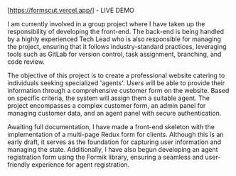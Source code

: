 [https://formscut.vercel.app/] - LIVE DEMO

I am currently involved in a group project where I have taken up the responsibility of developing the front-end. The back-end is being handled by a highly experienced Tech Lead who is also responsible for managing the project, ensuring that it follows industry-standard practices, leveraging tools such as GitLab for version control, task assignment, branching, and code review.

The objective of this project is to create a professional website catering to individuals seeking specialized 'agents'. Users will be able to provide their information through a comprehensive customer form on the website. Based on specific criteria, the system will assign them a suitable agent. The project encompasses a complex customer form, an admin panel for managing customer data, and an agent panel with secure authentication.

Awaiting full documentation, I have made a front-end skeleton with the implementation of a multi-page Redux form for clients. Although this is an early draft, it serves as the foundation for capturing user information and managing the state. Additionally, I have also begun developing an agent registration form using the Formik library, ensuring a seamless and user-friendly experience for agent registration.
